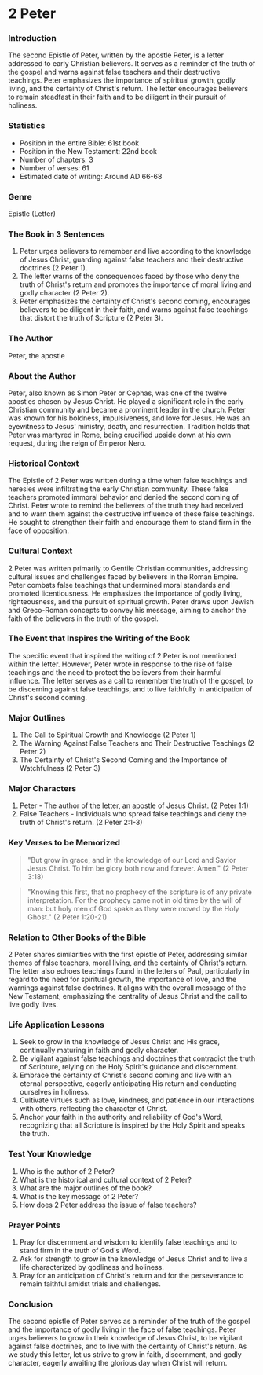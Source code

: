 # 2 Peter

### Introduction

The second Epistle of Peter, written by the apostle Peter, is a letter addressed to early Christian believers. It serves as a reminder of the truth of the gospel and warns against false teachers and their destructive teachings. Peter emphasizes the importance of spiritual growth, godly living, and the certainty of Christ's return. The letter encourages believers to remain steadfast in their faith and to be diligent in their pursuit of holiness.

### Statistics

* Position in the entire Bible: 61st book
* Position in the New Testament: 22nd book
* Number of chapters: 3
* Number of verses: 61
* Estimated date of writing: Around AD 66-68

### Genre

Epistle (Letter)

### The Book in 3 Sentences

1. Peter urges believers to remember and live according to the knowledge of Jesus Christ, guarding against false teachers and their destructive doctrines (2 Peter 1).
2. The letter warns of the consequences faced by those who deny the truth of Christ's return and promotes the importance of moral living and godly character (2 Peter 2).
3. Peter emphasizes the certainty of Christ's second coming, encourages believers to be diligent in their faith, and warns against false teachings that distort the truth of Scripture (2 Peter 3).

### The Author

Peter, the apostle

### About the Author

Peter, also known as Simon Peter or Cephas, was one of the twelve apostles chosen by Jesus Christ. He played a significant role in the early Christian community and became a prominent leader in the church. Peter was known for his boldness, impulsiveness, and love for Jesus. He was an eyewitness to Jesus' ministry, death, and resurrection. Tradition holds that Peter was martyred in Rome, being crucified upside down at his own request, during the reign of Emperor Nero.

### Historical Context

The Epistle of 2 Peter was written during a time when false teachings and heresies were infiltrating the early Christian community. These false teachers promoted immoral behavior and denied the second coming of Christ. Peter wrote to remind the believers of the truth they had received and to warn them against the destructive influence of these false teachings. He sought to strengthen their faith and encourage them to stand firm in the face of opposition.

### Cultural Context

2 Peter was written primarily to Gentile Christian communities, addressing cultural issues and challenges faced by believers in the Roman Empire. Peter combats false teachings that undermined moral standards and promoted licentiousness. He emphasizes the importance of godly living, righteousness, and the pursuit of spiritual growth. Peter draws upon Jewish and Greco-Roman concepts to convey his message, aiming to anchor the faith of the believers in the truth of the gospel.

### The Event that Inspires the Writing of the Book

The specific event that inspired the writing of 2 Peter is not mentioned within the letter. However, Peter wrote in response to the rise of false teachings and the need to protect the believers from their harmful influence. The letter serves as a call to remember the truth of the gospel, to be discerning against false teachings, and to live faithfully in anticipation of Christ's second coming.

### Major Outlines

1. The Call to Spiritual Growth and Knowledge (2 Peter 1)
2. The Warning Against False Teachers and Their Destructive Teachings (2 Peter 2)
3. The Certainty of Christ's Second Coming and the Importance of Watchfulness (2 Peter 3)

### Major Characters

1. Peter - The author of the letter, an apostle of Jesus Christ. (2 Peter 1:1)
2. False Teachers - Individuals who spread false teachings and deny the truth of Christ's return. (2 Peter 2:1-3)

### Key Verses to be Memorized

> "But grow in grace, and in the knowledge of our Lord and Savior Jesus Christ. To him be glory both now and forever. Amen." (2 Peter 3:18)

> "Knowing this first, that no prophecy of the scripture is of any private interpretation. For the prophecy came not in old time by the will of man: but holy men of God spake as they were moved by the Holy Ghost." (2 Peter 1:20-21)

### Relation to Other Books of the Bible

2 Peter shares similarities with the first epistle of Peter, addressing similar themes of false teachers, moral living, and the certainty of Christ's return. The letter also echoes teachings found in the letters of Paul, particularly in regard to the need for spiritual growth, the importance of love, and the warnings against false doctrines. It aligns with the overall message of the New Testament, emphasizing the centrality of Jesus Christ and the call to live godly lives.

### Life Application Lessons

1. Seek to grow in the knowledge of Jesus Christ and His grace, continually maturing in faith and godly character.
2. Be vigilant against false teachings and doctrines that contradict the truth of Scripture, relying on the Holy Spirit's guidance and discernment.
3. Embrace the certainty of Christ's second coming and live with an eternal perspective, eagerly anticipating His return and conducting ourselves in holiness.
4. Cultivate virtues such as love, kindness, and patience in our interactions with others, reflecting the character of Christ.
5. Anchor your faith in the authority and reliability of God's Word, recognizing that all Scripture is inspired by the Holy Spirit and speaks the truth.

### Test Your Knowledge

1. Who is the author of 2 Peter?
2. What is the historical and cultural context of 2 Peter?
3. What are the major outlines of the book?
4. What is the key message of 2 Peter?
5. How does 2 Peter address the issue of false teachers?

### Prayer Points

1. Pray for discernment and wisdom to identify false teachings and to stand firm in the truth of God's Word.
2. Ask for strength to grow in the knowledge of Jesus Christ and to live a life characterized by godliness and holiness.
3. Pray for an anticipation of Christ's return and for the perseverance to remain faithful amidst trials and challenges.

### Conclusion

The second epistle of Peter serves as a reminder of the truth of the gospel and the importance of godly living in the face of false teachings. Peter urges believers to grow in their knowledge of Jesus Christ, to be vigilant against false doctrines, and to live with the certainty of Christ's return. As we study this letter, let us strive to grow in faith, discernment, and godly character, eagerly awaiting the glorious day when Christ will return.
